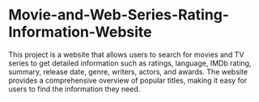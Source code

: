 # Movie-and-Web-Series-Rating-Information-Website
This project is a website that allows users to search for movies and TV series to get detailed information such as ratings, language, IMDb rating, summary, release date, genre, writers, actors, and awards. The website provides a comprehensive overview of popular titles, making it easy for users to find the information they need.
